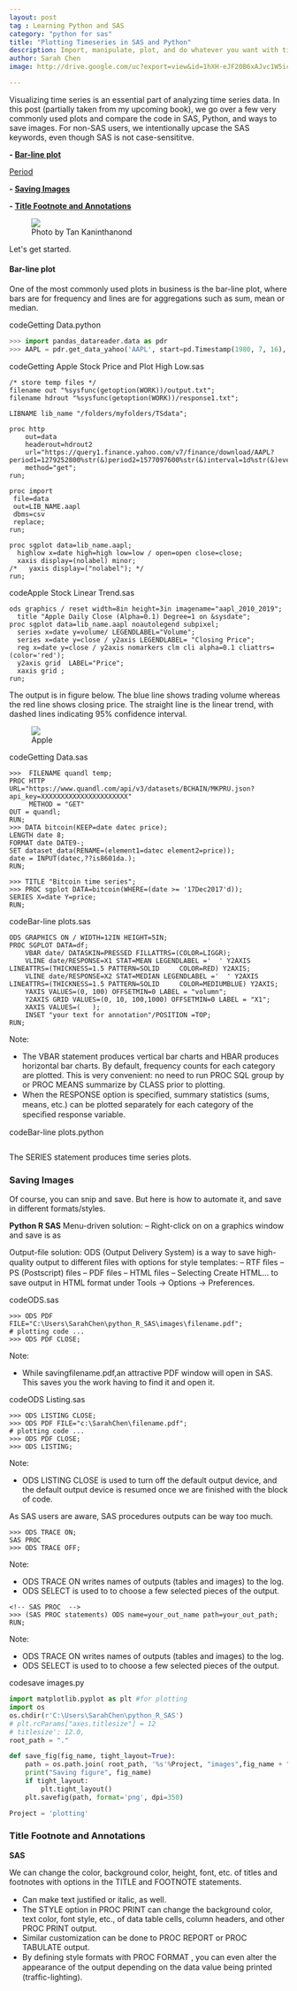 ```yaml
---
layout: post
tag : Learning Python and SAS
category: "python for sas"
title: "Plotting Timeseries in SAS and Python"
description: Import, manipulate, plot, and do whatever you want with time series and panel data.
author: Sarah Chen
image: http://drive.google.com/uc?export=view&id=1hXH-eJF20B6xAJvc1W5icAzePG1MwUuO

---
```


Visualizing time series is an essential part of analyzing time series data.    In this post (partially taken from my upcoming book), we go over a few very commonly used plots and compare the code in SAS, Python, and ways to save images.  For non-SAS users, we intentionally upcase the SAS keywords, even though SAS is not case-sensititve.  

**- [Bar-line plot](#Bar-line-plot)**

[Period](#Period)

**- [Saving Images](#Saving-Images)**

**- [Title Footnote and Annotations](#Enhance-Images)**

<figure>
  <img src="{{ "/images/posts/tan-kaninthanond.jpg" | relative_url }}">
  <figcaption>Photo by Tan Kaninthanond</figcaption>
</figure>
Let's get started.

<h4 id="Bar-line-plot">Bar-line plot</h4>

One of the most commonly used plots in business is the bar-line plot, where bars are for frequency and lines are for aggregations such as sum, mean or median. 

<div class="code-head"><span>code</span>Getting Data.python</div>

```python
>>> import pandas_datareader.data as pdr
>>> AAPL = pdr.get_data_yahoo('AAPL', start=pd.Timestamp(1980, 7, 16), end=pd.Timestamp(2019, 11, 10))

```
<div class="code-head"><span>code</span>Getting Apple Stock Price and Plot High Low.sas</div>

```sas
/* store temp files */
filename out "%sysfunc(getoption(WORK))/output.txt";
filename hdrout "%sysfunc(getoption(WORK))/response1.txt";

LIBNAME lib_name "/folders/myfolders/TSdata";

proc http 
    out=data 
    headerout=hdrout2
    url="https://query1.finance.yahoo.com/v7/finance/download/AAPL?period1=1279252800%str(&)period2=1577097600%str(&)interval=1d%str(&)events=history%str(&)crumb=&getCrumb."
    method="get";
run;
 
proc import
 file=data
 out=LIB_NAME.aapl
 dbms=csv
 replace;
run;

proc sgplot data=lib_name.aapl;
  highlow x=date high=high low=low / open=open close=close;
  xaxis display=(nolabel) minor;
/*   yaxis display=("nolabel"); */
run;

```


<div class="code-head"><span>code</span>Apple Stock Linear Trend.sas</div>

```sas
ods graphics / reset width=8in height=3in imagename="aapl_2010_2019";
  title "Apple Daily Close (Alpha=0.1) Degree=1 on &sysdate";
proc sgplot data=lib_name.aapl noautolegend subpixel;
  series x=date y=volume/ LEGENDLABEL="Volume";
  series x=date y=close / y2axis LEGENDLABEL= "Closing Price";
  reg x=date y=close / y2axis nomarkers clm cli alpha=0.1 cliattrs=(color='red'); 
  y2axis grid  LABEL="Price";
  xaxis grid ;
run;
```
The output is in figure below.  The blue line shows trading volume whereas the red line shows closing price.  The straight line is the linear trend, with dashed lines indicating 95% confidence interval. 
<figure>
  <img src="{{ "/images/posts/Apple_Linear_Trend.PNG" | relative_url }}">
  <figcaption>Apple</figcaption>
</figure>

<div class="code-head"><span>code</span>Getting Data.sas</div>

```sas
>>>  FILENAME quandl temp;
PROC HTTP URL="https://www.quandl.com/api/v3/datasets/BCHAIN/MKPRU.json?api_key=XXXXXXXXXXXXXXXXXXXXXX"
     METHOD = "GET"
OUT = quandl;
RUN;
>>> DATA bitcoin(KEEP=date datec price);
LENGTH date 8;
FORMAT date DATE9-;
SET dataset_data(RENAME=(element1=datec element2=price));
date = INPUT(datec,??is8601da.);
RUN;

>>> TITLE "Bitcoin time series";
>>> PROC sgplot DATA=bitcoin(WHERE=(date >= '17Dec2017'd));
SERIES X=date Y=price;
RUN;
```


<div class="code-head"><span>code</span>Bar-line plots.sas</div>

```sas
ODS GRAPHICS ON / WIDTH=12IN HEIGHT=5IN;
PROC SGPLOT DATA=df;
    VBAR date/ DATASKIN=PRESSED FILLATTRS=(COLOR=LIGGR);
    VLINE date/RESPONSE=X1 STAT=MEAN LEGENDLABEL ='  ' Y2AXIS LINEATTRS=(THICKNESS=1.5 PATTERN=SOLID     COLOR=RED) Y2AXIS;
    VLINE date/RESPONSE=X2 STAT=MEDIAN LEGENDLABEL ='  ' Y2AXIS LINEATTRS=(THICKNESS=1.5 PATTERN=SOLID     COLOR=MEDIUMBLUE) Y2AXIS;
    YAXIS VALUES=(0, 100) OFFSETMIN=0 LABEL = "volumn";
    Y2AXIS GRID VALUES=(0, 10, 100,1000) OFFSETMIN=0 LABEL = "X1";
    XAXIS VALUES=(   );
    INSET "your text for annotation"/POSITION =TOP;
RUN;
```

Note:
 - The VBAR statement produces vertical bar charts and HBAR produces horizontal bar charts.   By default, frequency counts for each category are plotted.  This is very convenient: no need to run PROC SQL group by or PROC MEANS summarize by CLASS prior to plotting. 
  - When the <span class='coding'>RESPONSE</span> option is speciﬁed, summary statistics (sums, means, etc.) can be plotted separately for each category of the speciﬁed response variable.

<div class="code-head"><span>code</span>Bar-line plots.python</div>

```python

```

The SERIES statement produces time series plots.

<h3 id="Saving-Images">Saving Images</h3>

Of course, you can snip and save.  But here is how to automate it, and save in different formats/styles. 

**Python R SAS**
Menu-driven solution:
– Right-click on on a graphics window and save is as 

Output-file solution:
ODS (Output Delivery System) is a way to save high-quality output to different ﬁles with options for style templates:
– RTF ﬁles – PS (Postscript) ﬁles – PDF ﬁles – HTML ﬁles
– Selecting Create HTML... to save output in HTML format under Tools -> Options -> Preferences. 

<div class="code-head"><span>code</span>ODS.sas</div>

```sas
>>> ODS PDF FILE="C:\Users\SarahChen\python_R_SAS\images\filename.pdf";
# plotting code ...
>>> ODS PDF CLOSE;
```
Note:
- While savingfilename.pdf,an attractive PDF window will open in SAS.  This saves you the work having to find it and open it. 
<div class="code-head"><span>code</span>ODS Listing.sas</div>

```sas
>>> ODS LISTING CLOSE;
>>> ODS PDF FILE="c:\SarahChen\filename.pdf";
# plotting code ...
>>> ODS PDF CLOSE;
>>> ODS LISTING;
```
Note:
- <span class='coding'>ODS LISTING CLOSE</span> is used to turn off the default output device, and the default output device is resumed once we are finished with the block of code. 



As SAS users are aware, SAS procedures outputs can be way too much. 

```sas
>>> ODS TRACE ON;
SAS PROC 
>>> ODS TRACE OFF;
```
Note:
- <span class='coding'>ODS TRACE ON</span> writes names of outputs (tables and images) to the log. 
- <span class='coding'>ODS SELECT </span> is used to to choose a few selected pieces of the output.

```sas
<!-- SAS PROC  -->
>>> (SAS PROC statements) ODS name=your_out_name path=your_out_path; RUN;
```
Note:
- <span class='coding'>ODS TRACE ON</span> writes names of outputs (tables and images) to the log. 
- <span class='coding'>ODS SELECT </span> is used to to choose a few selected pieces of the output.

<div class="code-head"><span>code</span>save images.py</div>

```python
import matplotlib.pyplot as plt #for plotting
import os
os.chdir(r'C:\Users\SarahChen\python_R_SAS')
# plt.rcParams["axes.titlesize"] = 12
# titlesize': 12.0,  
root_path = "."

def save_fig(fig_name, tight_layout=True):
    path = os.path.join( root_path, '%s'%Project, "images",fig_name + ".png")
    print("Saving figure", fig_name)
    if tight_layout:
        plt.tight_layout()
    plt.savefig(path, format='png', dpi=350)

Project = 'plotting'
```

<h3 id="Enhance-Images">Title Footnote and Annotations</h3>

**SAS**

We can change the color, background color, height, font, etc. of titles and footnotes with options in the <span class='coding'>TITLE</span> and <span class='coding'>FOOTNOTE</span> statements. 
* Can make text justiﬁed or italic, as well. 
* The <span class='coding'>STYLE</span> option in <span class='coding'>PROC PRINT</span> can change the background color, text color, font style, etc., of data table cells, column headers, and other <span class='coding'>PROC PRINT</span> output. 
* Similar customization can be done to <span class='coding'>PROC REPORT</span> or <span class='coding'>PROC TABULATE</span>  output. 
* By deﬁning style formats with <span class='coding'>PROC FORMAT</span> , you can even alter the appearance of the output depending on the data value being printed (trafﬁc-lighting).